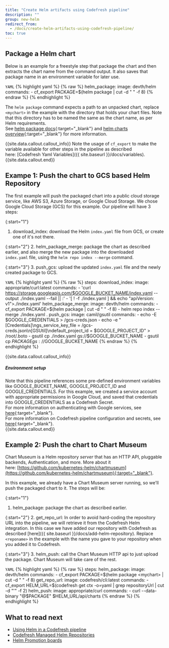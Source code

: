 ```yaml
---
title: "Create Helm artifacts using Codefresh pipeline"
description: ""
group: new-helm
redirect_from:
  - /docs/create-helm-artifacts-using-codefresh-pipeline/
toc: true
---
```


## Package a Helm chart
Below is an example for a freestyle step that package the chart and then extracts the chart name from the command output. It also saves that package name in an environment variable for later use.

  `YAML`
{% highlight yaml %}
{% raw %}
helm_package:
    image: devth/helm
    commands:
      - cf_export PACKAGE=$(helm package <mychart> | cut -d " " -f 8)
{% endraw %}
{% endhighlight %}

The `helm package` command expects a path to an unpacked chart, replace `<mychart>` in the example with the directory that holds your chart files. Note that this directory has to be named the same as the chart name, as per Helm requirements.<br>
See [helm package docs](https://github.com/kubernetes/helm/blob/master/docs/helm/helm_package.md){:target="_blank"} and [helm charts overview](https://github.com/kubernetes/helm/blob/master/docs/charts.md){:target="_blank"} for more information.

{{site.data.callout.callout_info}}
Note the usage of `cf_export` to make the variable available for other steps in the pipeline as described here: [Codefresh Yaml Variables]({{ site.baseurl }}/docs/variables). 
{{site.data.callout.end}}

## Exampe 1: Push the chart to GCS based Helm Repository
The first example will push the packaged chart into a public cloud storage service, like AWS S3, Azure Storage, or Google Cloud Storage. We chose Google Cloud Storage (GCS) for this example.
Our pipeline will have 3 steps:

{:start="1"}
1. download_index: download the Helm `index.yaml` file from GCS, or create one of it's not there.

{:start="2"}
2. helm_package_merge: package the chart as described earlier, and also merge the new package into the downloaded `index.yaml` file, using the `helm repo index --merge` command.

{:start="3"}
3. push_gcs: upload the updated `index.yaml` file and the newly created package to GCS.

  `YAML`
{% highlight yaml %}
{% raw %}
steps:
  download_index:
    image: appropriate/curl:latest
    commands:
      - 'curl https://storage.googleapis.com/$GOOGLE_BUCKET_NAME/index.yaml --output ./index.yaml --fail || :'
      - '[ ! -f ./index.yaml ] && echo "apiVersion: v1">./index.yaml'
  helm_package_merge:
    image: devth/helm
    commands:
      - cf_export PACKAGE=$(helm package <mychart> | cut -d " " -f 8)
      - helm repo index --merge ./index.yaml .
  push_gcs:
    image: camil/gsutil
    commands:
      - echo -E $GOOGLE_CREDENTIALS > /gcs-creds.json
      - echo -e "[Credentials]\ngs_service_key_file = /gcs-creds.json\n[GSUtil]\ndefault_project_id = $GOOGLE_PROJECT_ID" > /root/.boto
      - gsutil cp ./index.yaml gs://$GOOGLE_BUCKET_NAME 
      - gsutil cp $PACKAGE gs://$GOOGLE_BUCKET_NAME
{% endraw %}
{% endhighlight %}

{{site.data.callout.callout_info}}
##### Environment setup

Note that this pipeline references some pre-defined environment variables like GOOGLE_BUCKET_NAME, GOOGLE_PROJECT_ID and GOOGLE_CREDENTIALS. For this example, we created a service account with appropriate permissions in Google Cloud, and saved that credentials into GOOGLE_CREDENTIALS as a Codefresh Secret. <br>
For more information on authenticating with Google services, see [here](https://cloud.google.com/storage/docs/authentication#service_accounts){:target="_blank"}. <br>
For more information on Codefresh pipeline configuration and secrets, see [here](https://codefresh.io/docs/docs/codefresh-yaml/variables/#user-provided-variables){:target="_blank"}. <br> 
{{site.data.callout.end}}

## Example 2: Push the chart to Chart Museum
Chart Museum is a Helm repository *server* that has an HTTP API, pluggable backends, Authentication, and more. 
More about it here: [https://github.com/kubernetes-helm/chartmuseum](https://github.com/kubernetes-helm/chartmuseum){:target="_blank"}.

In this example, we already have a Chart Museum server running, so we'll push the packaged chart to it. The steps will be:

{:start="1"}
1. helm_package: package the chart as described earlier.

{:start="2"}
2. get_repo_url: In order to avoid hard-coding the repository URL into the pipeline, we will retrieve it from the Codefresh Helm integration. 
In this case we have added our repository with Codefresh as described [here]({{ site.baseurl }}/docs/add-helm-repository). 
Replace `<reponame>` in the example with the name you gave to your repository when you added it to Codefresh.

{:start="3"}
3. helm_push: call the Chart Museum HTTP api to just upload the package. Chart Museum will take care of the rest.

  `YAML`
{% highlight yaml %}
{% raw %}
steps:
  helm_package:
    image: devth/helm
    commands:
      - cf_export PACKAGE=$(helm package <mychart> | cut -d " " -f 8)
  get_repo_url:
    image: codefresh/cli:latest
    commands:
      - cf_export HELM_URL=$(codefresh get ctx <reponame> -o=yaml | grep repositoryUrl | cut -d "'" -f 2)
  helm_push:
    image: appropriate/curl
    commands:
        - curl --data-binary "@$PACKAGE" $HELM_URL/api/charts
{% endraw %}
{% endhighlight %}


## What to read next

* [Using Helm in a Codefresh pipeline]({{site.baseurl}}/docs/new-helm/using-helm-in-codefresh-pipeline/)
* [Codefresh Managed Helm Repositories]({{site.baseurl}}/docs/new-helm/managed-helm-repository/)
* [Helm Promotion boards]({{site.baseurl}}/docs/new-helm/helm-environment-promotion)
